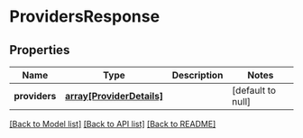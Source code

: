 # ProvidersResponse

## Properties
Name | Type | Description | Notes
------------ | ------------- | ------------- | -------------
**providers** | [**array[ProviderDetails]**](ProviderDetails.md) |  | [default to null]

[[Back to Model list]](../README.md#documentation-for-models) [[Back to API list]](../README.md#documentation-for-api-endpoints) [[Back to README]](../README.md)


